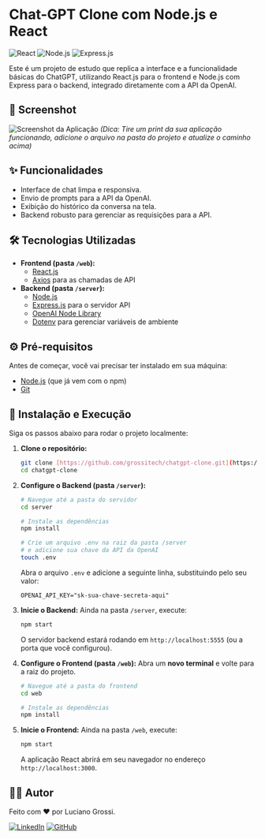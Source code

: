 # Chat-GPT Clone com Node.js e React

![React](https://img.shields.io/badge/React-20232A?style=for-the-badge&logo=react&logoColor=61DAFB)
![Node.js](https://img.shields.io/badge/Node.js-339933?style=for-the-badge&logo=nodedotjs&logoColor=white)
![Express.js](https://img.shields.io/badge/Express.js-000000?style=for-the-badge&logo=express&logoColor=white)

Este é um projeto de estudo que replica a interface e a funcionalidade básicas do ChatGPT, utilizando React.js para o frontend e Node.js com Express para o backend, integrado diretamente com a API da OpenAI.

## 📸 Screenshot

![Screenshot da Aplicação](caminho/para/sua/imagem.png)
*(Dica: Tire um print da sua aplicação funcionando, adicione o arquivo na pasta do projeto e atualize o caminho acima)*

## ✨ Funcionalidades

- Interface de chat limpa e responsiva.
- Envio de prompts para a API da OpenAI.
- Exibição do histórico da conversa na tela.
- Backend robusto para gerenciar as requisições para a API.

## 🛠️ Tecnologias Utilizadas

- **Frontend (pasta `/web`):**
  - [React.js](https://reactjs.org/)
  - [Axios](https://axios-http.com/) para as chamadas de API
- **Backend (pasta `/server`):**
  - [Node.js](https://nodejs.org/)
  - [Express.js](https://expressjs.com/) para o servidor API
  - [OpenAI Node Library](https://github.com/openai/openai-node)
  - [Dotenv](https://github.com/motdotla/dotenv) para gerenciar variáveis de ambiente

## ⚙️ Pré-requisitos

Antes de começar, você vai precisar ter instalado em sua máquina:
- [Node.js](https://nodejs.org/en/) (que já vem com o npm)
- [Git](https://git-scm.com/)

## 🚀 Instalação e Execução

Siga os passos abaixo para rodar o projeto localmente:

1. **Clone o repositório:**
   ```bash
   git clone [https://github.com/grossitech/chatgpt-clone.git](https://github.com/grossitech/chatgpt-clone.git)
   cd chatgpt-clone
   ```

2. **Configure o Backend (pasta `/server`):**
   ```bash
   # Navegue até a pasta do servidor
   cd server

   # Instale as dependências
   npm install

   # Crie um arquivo .env na raiz da pasta /server
   # e adicione sua chave da API da OpenAI
   touch .env
   ```
   Abra o arquivo `.env` e adicione a seguinte linha, substituindo pelo seu valor:
   ```env
   OPENAI_API_KEY="sk-sua-chave-secreta-aqui"
   ```

3. **Inicie o Backend:**
   Ainda na pasta `/server`, execute:
   ```bash
   npm start
   ```
   O servidor backend estará rodando em `http://localhost:5555` (ou a porta que você configurou).

4. **Configure o Frontend (pasta `/web`):**
   Abra um **novo terminal** e volte para a raiz do projeto.
   ```bash
   # Navegue até a pasta do frontend
   cd web

   # Instale as dependências
   npm install
   ```

5. **Inicie o Frontend:**
   Ainda na pasta `/web`, execute:
   ```bash
   npm start
   ```
   A aplicação React abrirá em seu navegador no endereço `http://localhost:3000`.

## 👨‍💻 Autor

Feito com ❤️ por Luciano Grossi.

[![LinkedIn](https://img.shields.io/badge/LinkedIn-0077B5?style=for-the-badge&logo=linkedin&logoColor=white)](https://www.linkedin.com/in/lucianogrossi)
[![GitHub](https://img.shields.io/badge/GitHub-181717?style=for-the-badge&logo=github&logoColor=white)](https://github.com/grossitech)